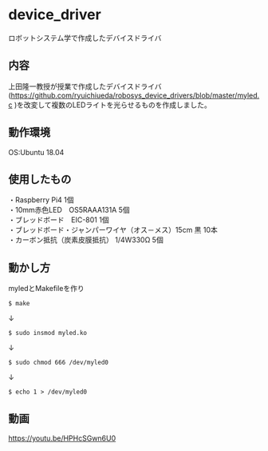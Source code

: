 # device_driver
ロボットシステム学で作成したデバイスドライバ

## 内容
上田隆一教授が授業で作成したデバイスドライバ(https://github.com/ryuichiueda/robosys_device_drivers/blob/master/myled.c )を改変して複数のLEDライトを光らせるものを作成しました。
## 動作環境 
OS:Ubuntu 18.04 
## 使用したもの
・Raspberry Pi4 1個  
・10mm赤色LED　OS5RAAA131A 5個  
・ブレッドボード　EIC-801 1個  
・ブレッドボード・ジャンパーワイヤ（オス－メス）15cm 黒 10本  
・カーボン抵抗（炭素皮膜抵抗） 1/4W330Ω 5個
## 動かし方

myledとMakefileを作り 
```shell
$ make  
```
↓  
```shell
$ sudo insmod myled.ko  
```
↓  
```shell
$ sudo chmod 666 /dev/myled0
```
↓  
```shell
$ echo 1 > /dev/myled0
```
## 動画
https://youtu.be/HPHcSGwn6U0
